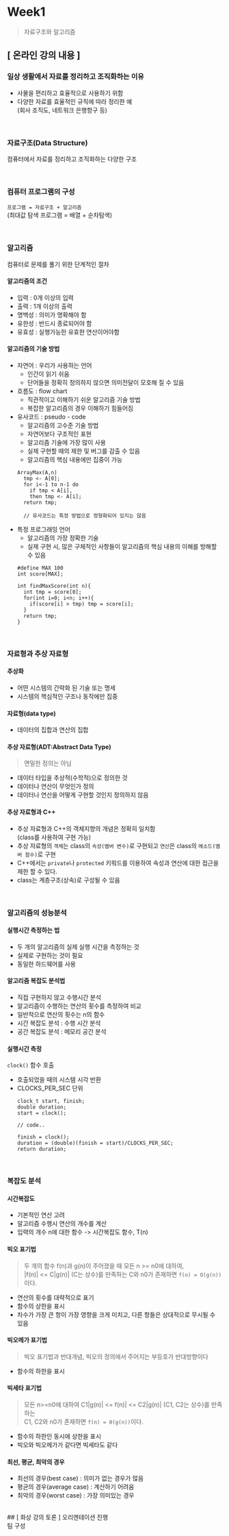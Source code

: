 # Week1
> 자료구조와 알고리즘

## [ 온라인 강의 내용 ]

### 일상 생활에서 자료를 정리하고 조직화하는 이유
+ 사물을 편리하고 효율적으로 사용하기 위함<br/>
+ 다양한 자료를 효율적인 규칙에 따라 정리한 예<br/>
  (회사 조직도, 네트워크 은행항구 등)
  
<br/>

### 자료구조(Data Structure)
컴퓨터에서 자료를 정리하고 조직화하는 다양한 구조

<br/>

### 컴퓨터 프로그램의 구성
```프로그램 = 자료구조 + 알고리즘```<br/>
(최대값 탐색 프로그램 = 배열 + 순차탐색)

<br/>

### 알고리즘
컴퓨터로 문제를 풀기 위한 단계적인 절차

#### 알고리즘의 조건
+ 입력 : 0개 이상의 입력
+ 출력 : 1개 이상의 출력
+ 명백성 : 의미가 명확해야 함
+ 유한성 : 반드시 종료되어야 함
+ 유효성 : 실행가능한 유효한 연산이어야함

#### 알고리즘의 기술 방법
+ 자연어 : 우리가 사용하는 언어
  - 인간이 읽기 쉬움
  - 단어들을 정확히 정의하지 않으면 의미전달이 모호해 질 수 있음
+ 흐름도 : flow chart
  - 직관적이고 이해하기 쉬운 알고리즘 기술 방법
  - 복잡한 알고리즘의 경우 이해하기 힘들어짐
+ 유사코드 : pseudo - code
  - 알고리즘의 고수준 기술 방법
  - 자연어보다 구조적인 표현
  - 알고리즘 기술에 가장 많이 사용
  - 실제 구현할 때의 제한 및 버그를 감출 수 있음
  - 알고리즘의 핵심 내용에만 집중이 가능
  ```
  ArrayMax(A,n)
    tmp <- A[0];
    for i<-1 to n-1 do
      if tmp < A[i],
      then tmp <- A[i];
    return tmp;
   
    // 유사코드는 특정 방법으로 정형화되어 있지는 않음
  ```    
+ 특정 프로그래밍 언어
  - 알고리즘의 가장 정확한 기술
  - 실제 구현 시, 많은 구체적인 사항들이 알고리즘의 핵심 내용의 이해를 방해할 수 있음
  ```
  #define MAX 100
  int score[MAX];
  
  int findMaxScore(int n){
    int tmp = score[0];
    for(int i=0; i<n; i++){
      if(score[i] > tmp) tmp = score[i];
    }
    return tmp;
  }
  ``` 
<br/>

### 자료형과 추상 자료형
#### 추상화
+ 어떤 시스템의 간략화 된 기술 또는 명세
+ 시스템의 핵심적인 구조나 동작에만 집중

#### 자료형(data type)
+ 데이터의 집합과 연산의 집합

#### 추상 자료형(ADT:Abstract Data Type)
> 면밀한 정의는 아님
+ 데이터 타입을 추상적(수학적)으로 정의한 것
+ 데이터나 연산이 무엇인가 정의
+ 데이터나 연산을 어떻게 구현할 것인지 정의하지 않음

#### 추상 자료형과 C++
+ 추상 자료형과 C++의 객체지향의 개념은 정확히 일치함<br/>
  (class를 사용하여 구현 가능)
+ 추상 자료형의 `객체`는 class의 `속성(멤버 변수)`로 구현되고 `연산`은 class의 `메소드(멤버 함수)`로 구현
+ C++에서는 `private`나 `protected` 키워드를 이용하여 속성과 연산에 대한 접근을 제한 할 수 있다.
+ class는 계층구조(상속)로 구성될 수 있음
<br/>

### 알고리즘의 성능분석
#### 실행시간 측정하는 법
+ 두 개의 알고리즘의 실제 실행 시간을 측정하는 것
+ 실제로 구현하는 것이 필요
+ 동일한 하드웨어를 사용

#### 알고리즘 복잡도 분석법
+ 직접 구현하지 않고 수행시간 분석
+ 알고리즘이 수행하는 연산의 횟수를 측정하여 비교
+ 일반적으로 연산의 횟수는 n의 함수
+ 시간 복잡도 분석 : 수행 시간 분석
+ 공간 복잡도 분석 : 메모리 공간 분석

#### 실행시간 측정
`clock()` 함수 호출
+ 호출되었을 때의 시스템 시각 반환
+ CLOCKS_PER_SEC 단위
  ```
  clock_t start, finish;
  double duration;
  start = clock();

  // code..

  finish = clock();
  duration = (double)(finish = start)/CLOCKS_PER_SEC;
  return duration;
  ```
<br/>

### 복잡도 분석
#### 시간복잡도
+ 기본적인 연산 고려
+ 알고리즘 수행시 연산의 개수를 계산
+ 입력의 개수 n에 대한 함수 -> 시간복잡도 함수, T(n)

#### 빅오 표기법
> 두 개의 함수 f(n)과 g(n)이 주어졌을 때 모든 n >= n0에 대하여,<br/>
> |f(n)| <= C|g(n)| (C는 상수)를 만족하는 C와 n0가 존재하면 `f(n) = O(g(n))`이다.
+ 연산의 횟수를 대략적으로 표기
+ 함수의 상한을 표시
+ 차수가 가장 큰 항이 가장 영향을 크게 미치고, 다른 항들은 상대적으로 무시될 수 있음

#### 빅오메가 표기법
> 빅오 표기법과 반대개념, 빅오의 정의에서 주어지는 부등호가 반대방향이다
+ 함수의 하한을 표시

#### 빅세타 표기법
> 모든 n>=n0에 대하여 C1|g(n)| <= f(n)| <= C2|g(n)| (C1, C2는 상수)를 만족하는<br/>
C1, C2와 n0가 존재하면 `f(n) = θ(g(n))`이다.
+ 함수의 하한인 동시에 상한을 표시
+ 빅오와 빅오메가가 같다면 빅세타도 같다

#### 최선, 평균, 최악의 경우
+ 최선의 경우(best case) : 의미가 없는 경우가 많음
+ 평균의 경우(average case) : 계산하기 어려움
+ 최악의 경우(worst case) : 가장 의미있는 경우

<br/>
## [ 화상 강의 토론 ]
오리엔테이션 진행<br/> 
팀 구성
